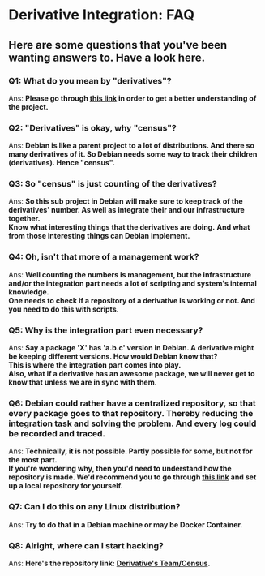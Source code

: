 # Derivative Integration: FAQ

## Here are some questions that you've been wanting answers to. Have a look here.

### Q1: What do you mean by "derivatives"?
Ans: **Please go through [this link](https://wiki.debian.org/Derivatives) in order to get a better understanding of the project.**

### Q2: "Derivatives" is okay, why "census"?
Ans: **Debian is like a parent project to a lot of distributions. And there so many derivatives of it. So Debian needs some way to track their children (derivatives). Hence "census".**

### Q3: So "census" is **just** counting of the derivatives?
Ans: **So this sub project in Debian will make sure to keep track of the derivatives' number. As well as integrate their and our infrastructure together.**  
**Know what interesting things that the derivatives are doing.**
**And what from those interesting things can Debian implement.**

### Q4: Oh, isn't that more of a management work?
Ans: **Well counting the numbers is management, but the infrastructure and/or the integration part needs a lot of scripting and system's internal knowledge.**  
**One needs to check if a repository of a derivative is working or not. And you need to do this with scripts.**

### Q5: Why is the integration part even necessary?
Ans: **Say a package 'X' has 'a.b.c' version in Debian. A derivative might be keeping different versions. How would Debian know that?**  
**This is where the integration part comes into play.**  
**Also, what if a derivative has an awesome package, we will never get to know that unless we are in sync with them.**

### Q6: Debian could rather have a centralized repository, so that every package goes to that repository. Thereby reducing the integration task and solving the problem. And every log could be recorded and traced.
Ans: **Technically, it is not possible. Partly possible for some, but not for the most part.**  
**If you're wondering why, then you'd need to understand how the repository is made. We'd recommend you to go through [this link](https://debian-administration.org/article/286/Setting_up_your_own_APT_repository_with_upload_support) and set up a local repository for yourself.**

### Q7: Can I do this on any Linux distribution?
Ans: **Try to do that in a Debian machine or may be Docker Container.**

### Q8: Alright, where can I start hacking?
Ans: **Here's the repository link: [Derivative's Team/Census](https://salsa.debian.org/deriv-team/census).**
